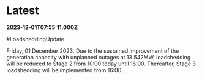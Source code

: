 # Latest

**2023-12-01T07:55:11.000Z**

\#LoadsheddingUpdate 

Friday, 01 December 2023: Due to the sustained improvement of the  generation capacity with unplanned outages at 13 542MW, loadshedding will be reduced to Stage 2 from 10:00 today until 16:00. Thereafter, Stage 3 loadshedding will be implemented  from 16:00…
